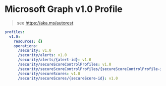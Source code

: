 # Microsoft Graph v1.0 Profile

> see https://aka.ms/autorest

``` yaml
profiles:
  v1.0:
    resources: {}
    operations:
      /security: v1.0
      /security/alerts: v1.0
      /security/alerts/{alert-id}: v1.0
      /security/secureScoreControlProfiles: v1.0
      /security/secureScoreControlProfiles/{secureScoreControlProfile-id}: v1.0
      /security/secureScores: v1.0
      /security/secureScores/{secureScore-id}: v1.0

```

